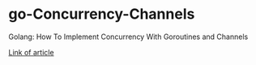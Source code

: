# go-Concurrency-Channels
Golang: How To Implement Concurrency With Goroutines and Channels


[Link of article](https://betterprogramming.pub/golang-how-to-implement-concurrency-with-goroutines-channels-2b78b8077984)